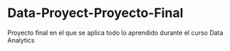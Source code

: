 # Data-Proyect-Proyecto-Final
Proyecto final en el que se aplica todo lo aprendido durante el curso Data Analytics
